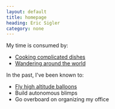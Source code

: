 ```yaml
---
layout: default
title: homepage
heading: Eric Sigler
category: none
---
```

My time is consumed by:

* [Cooking complicated dishes][2]
* [Wandering around the world][3]

In the past, I've been known to:

* [Fly high altitude balloons][4]
* Build autonomous blimps
* Go overboard on organizing my office

[2]: /cooking.html
[3]: /travel.html
[4]: /balloon.html
